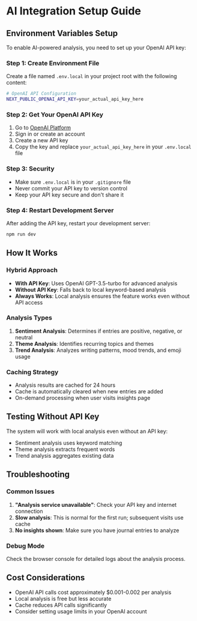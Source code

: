 # AI Integration Setup Guide

## Environment Variables Setup

To enable AI-powered analysis, you need to set up your OpenAI API key:

### Step 1: Create Environment File
Create a file named `.env.local` in your project root with the following content:

```bash
# OpenAI API Configuration
NEXT_PUBLIC_OPENAI_API_KEY=your_actual_api_key_here
```

### Step 2: Get Your OpenAI API Key
1. Go to [OpenAI Platform](https://platform.openai.com/api-keys)
2. Sign in or create an account
3. Create a new API key
4. Copy the key and replace `your_actual_api_key_here` in your `.env.local` file

### Step 3: Security
- Make sure `.env.local` is in your `.gitignore` file
- Never commit your API key to version control
- Keep your API key secure and don't share it

### Step 4: Restart Development Server
After adding the API key, restart your development server:
```bash
npm run dev
```

## How It Works

### Hybrid Approach
- **With API Key**: Uses OpenAI GPT-3.5-turbo for advanced analysis
- **Without API Key**: Falls back to local keyword-based analysis
- **Always Works**: Local analysis ensures the feature works even without API access

### Analysis Types
1. **Sentiment Analysis**: Determines if entries are positive, negative, or neutral
2. **Theme Analysis**: Identifies recurring topics and themes
3. **Trend Analysis**: Analyzes writing patterns, mood trends, and emoji usage

### Caching Strategy
- Analysis results are cached for 24 hours
- Cache is automatically cleared when new entries are added
- On-demand processing when user visits insights page

## Testing Without API Key

The system will work with local analysis even without an API key:
- Sentiment analysis uses keyword matching
- Theme analysis extracts frequent words
- Trend analysis aggregates existing data

## Troubleshooting

### Common Issues
1. **"Analysis service unavailable"**: Check your API key and internet connection
2. **Slow analysis**: This is normal for the first run; subsequent visits use cache
3. **No insights shown**: Make sure you have journal entries to analyze

### Debug Mode
Check the browser console for detailed logs about the analysis process.

## Cost Considerations

- OpenAI API calls cost approximately $0.001-0.002 per analysis
- Local analysis is free but less accurate
- Cache reduces API calls significantly
- Consider setting usage limits in your OpenAI account
